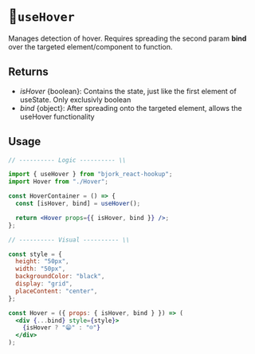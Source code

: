 # 👻`useHover`

Manages detection of hover. Requires spreading the second param **bind** over the targeted element/component to function.

## Returns

- _isHover_ {boolean}: Contains the state, just like the first element of useState. Only exclusivly boolean
- _bind_ {object}: After spreading onto the targeted element, allows the useHover functionality

## Usage

```jsx
// ---------- Logic ---------- \\

import { useHover } from "bjork_react-hookup";
import Hover from "./Hover";

const HoverContainer = () => {
  const [isHover, bind] = useHover();

  return <Hover props={{ isHover, bind }} />;
};

// ---------- Visual ---------- \\

const style = {
  height: "50px",
  width: "50px",
  backgroundColor: "black",
  display: "grid",
  placeContent: "center",
};

const Hover = ({ props: { isHover, bind } }) => (
  <div {...bind} style={style}>
    {isHover ? "😁" : "☹️"}
  </div>
);
```
